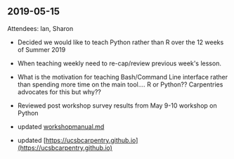 ## 2019-05-15 

Attendees:  Ian, Sharon

- Decided we would like to teach Python rather than R over the 12 weeks of Summer 2019

- When teaching weekly need to re-cap/review previous week's lesson.

- What is the motivation for teaching Bash/Command Line interface rather than spending more time on the main tool.... R   or Python??  Carpentries advocates for this but why??

- Reviewed post workshop survey results from May 9-10 workshop on Python

- updated [workshopmanual.md](workshopmanual.md)

- updated [https://ucsbcarpentry.github.io](https://ucsbcarpentry.github.io)
